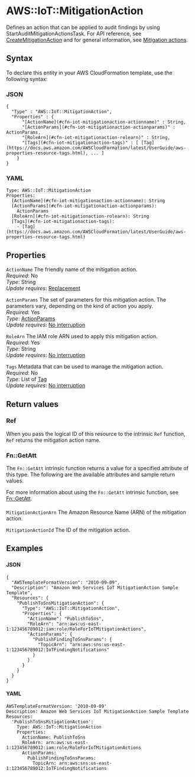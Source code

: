 # AWS::IoT::MitigationAction<a name="aws-resource-iot-mitigationaction"></a>

Defines an action that can be applied to audit findings by using StartAuditMitigationActionsTask\. For API reference, see [CreateMitigationAction](https://docs.aws.amazon.com/apireference/API_CreateMitigationAction.html) and for general information, see [Mitigation actions](https://docs.aws.amazon.com/iot/latest/developerguide/dd-mitigation-actions.html)\.

## Syntax<a name="aws-resource-iot-mitigationaction-syntax"></a>

To declare this entity in your AWS CloudFormation template, use the following syntax:

### JSON<a name="aws-resource-iot-mitigationaction-syntax.json"></a>

```
{
  "Type" : "AWS::IoT::MitigationAction",
  "Properties" : {
      "[ActionName](#cfn-iot-mitigationaction-actionname)" : String,
      "[ActionParams](#cfn-iot-mitigationaction-actionparams)" : ActionParams,
      "[RoleArn](#cfn-iot-mitigationaction-rolearn)" : String,
      "[Tags](#cfn-iot-mitigationaction-tags)" : [ [Tag](https://docs.aws.amazon.com/AWSCloudFormation/latest/UserGuide/aws-properties-resource-tags.html), ... ]
    }
}
```

### YAML<a name="aws-resource-iot-mitigationaction-syntax.yaml"></a>

```
Type: AWS::IoT::MitigationAction
Properties: 
  [ActionName](#cfn-iot-mitigationaction-actionname): String
  [ActionParams](#cfn-iot-mitigationaction-actionparams): 
    ActionParams
  [RoleArn](#cfn-iot-mitigationaction-rolearn): String
  [Tags](#cfn-iot-mitigationaction-tags): 
    - [Tag](https://docs.aws.amazon.com/AWSCloudFormation/latest/UserGuide/aws-properties-resource-tags.html)
```

## Properties<a name="aws-resource-iot-mitigationaction-properties"></a>

`ActionName`  <a name="cfn-iot-mitigationaction-actionname"></a>
The friendly name of the mitigation action\.  
*Required*: No  
*Type*: String  
*Update requires*: [Replacement](https://docs.aws.amazon.com/AWSCloudFormation/latest/UserGuide/using-cfn-updating-stacks-update-behaviors.html#update-replacement)

`ActionParams`  <a name="cfn-iot-mitigationaction-actionparams"></a>
The set of parameters for this mitigation action\. The parameters vary, depending on the kind of action you apply\.  
*Required*: Yes  
*Type*: [ActionParams](aws-properties-iot-mitigationaction-actionparams.md)  
*Update requires*: [No interruption](https://docs.aws.amazon.com/AWSCloudFormation/latest/UserGuide/using-cfn-updating-stacks-update-behaviors.html#update-no-interrupt)

`RoleArn`  <a name="cfn-iot-mitigationaction-rolearn"></a>
The IAM role ARN used to apply this mitigation action\.  
*Required*: Yes  
*Type*: String  
*Update requires*: [No interruption](https://docs.aws.amazon.com/AWSCloudFormation/latest/UserGuide/using-cfn-updating-stacks-update-behaviors.html#update-no-interrupt)

`Tags`  <a name="cfn-iot-mitigationaction-tags"></a>
Metadata that can be used to manage the mitigation action\.  
*Required*: No  
*Type*: List of [Tag](https://docs.aws.amazon.com/AWSCloudFormation/latest/UserGuide/aws-properties-resource-tags.html)  
*Update requires*: [No interruption](https://docs.aws.amazon.com/AWSCloudFormation/latest/UserGuide/using-cfn-updating-stacks-update-behaviors.html#update-no-interrupt)

## Return values<a name="aws-resource-iot-mitigationaction-return-values"></a>

### Ref<a name="aws-resource-iot-mitigationaction-return-values-ref"></a>

 When you pass the logical ID of this resource to the intrinsic `Ref` function, `Ref` returns the mitigation action name\.

### Fn::GetAtt<a name="aws-resource-iot-mitigationaction-return-values-fn--getatt"></a>

The `Fn::GetAtt` intrinsic function returns a value for a specified attribute of this type\. The following are the available attributes and sample return values\.

For more information about using the `Fn::GetAtt` intrinsic function, see [Fn::GetAtt](https://docs.aws.amazon.com/AWSCloudFormation/latest/UserGuide/intrinsic-function-reference-getatt.html)\.

#### <a name="aws-resource-iot-mitigationaction-return-values-fn--getatt-fn--getatt"></a>

`MitigationActionArn`  <a name="MitigationActionArn-fn::getatt"></a>
The Amazon Resource Name \(ARN\) of the mitigation action\.

`MitigationActionId`  <a name="MitigationActionId-fn::getatt"></a>
The ID of the mitigation action\.

## Examples<a name="aws-resource-iot-mitigationaction--examples"></a>



### <a name="aws-resource-iot-mitigationaction--examples--"></a>



#### JSON<a name="aws-resource-iot-mitigationaction--examples----json"></a>

```
{
  "AWSTemplateFormatVersion": "2010-09-09",
  "Description": "Amazon Web Services IoT MitigationAction Sample Template",
  "Resources": {
    "PublishToSnsMitigationAction": {
      "Type": "AWS::IoT::MitigationAction",
      "Properties": {
        "ActionName": "PublishToSns",
        "RoleArn": "arn:aws:us-east-1:123456789012:iam:role/RoleForIoTMitigationActions",
        "ActionParams": {
          "PublishFindingToSnsParams": {
            "TopicArn": "arn:aws:sns:us-east-1:123456789012:IoTFindingNotifications"
          }
        }
      }
    }
  }
}
```

#### YAML<a name="aws-resource-iot-mitigationaction--examples----yaml"></a>

```
AWSTemplateFormatVersion: '2010-09-09'
Description: Amazon Web Services IoT MitigationAction Sample Template
Resources:
  'PublishToSnsMitigationAction':
    Type: AWS::IoT::MitigationAction
    Properties:
      ActionName: PublishToSns
      RoleArn: arn:aws:us-east-1:123456789012:iam:role/RoleForIoTMitigationActions
      ActionParams:
        PublishFindingToSnsParams:
          TopicArn: arn:aws:sns:us-east-1:123456789012:IoTFindingNotifications
```